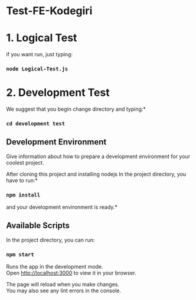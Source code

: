 # Test-FE-Kodegiri

# 1. Logical Test

if you want run, just typing:

### `node Logical-Test.js`

# 2. Development Test

We suggest that you begin change directory and typing:\*

### `cd development test`

## Development Environment

Give information about how to prepare a development environment for your coolest project.

After cloning this project and installing nodejs In the project directory, you have to run:\*

### `npm install`

and your development environment is ready.\*

## Available Scripts

In the project directory, you can run:

### `npm start`

Runs the app in the development mode.\
Open [http://localhost:3000](http://localhost:3000) to view it in your browser.

The page will reload when you make changes.\
You may also see any lint errors in the console.
